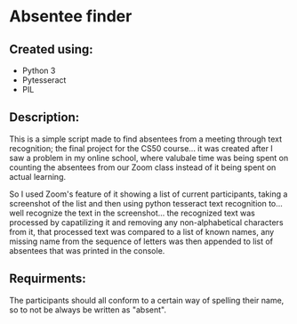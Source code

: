# Absentee finder
## Created using:
- Python 3
- Pytesseract
- PIL

## Description:
This is a simple script made to find absentees from a meeting through text recognition; the final project for the CS50 course... it was created after I saw a problem in my online school, where valubale time was being spent on counting the absentees from our Zoom class instead of it being spent on actual learning.

So I used Zoom's feature of it showing a list of current participants, taking a screenshot of the list and then using python tesseract text recognition to... well recognize the text in the screenshot... the recognized text was processed by capatilizing it and removing any non-alphabetical characters from it, that processed text was compared to a list of known names, any missing name from the sequence of letters was then appended to list of absentees that was printed in the console.

## Requirments:
The participants should all conform to a certain way of spelling their name, so to not be always be written as "absent".
